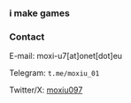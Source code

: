 ### i make games


### Contact

E-mail: moxi-u7[at]onet[dot]eu

Telegram: `t.me/moxiu_01`

Twitter/X: [moxiu097](https://x.com/moxiu097)

